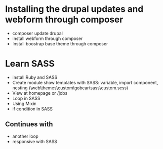 # Installing the drupal updates and webform through composer
- composer update drupal
- install webform through composer
- Install boostrap base theme through composer

# Learn SASS
- install Ruby and SASS
- Create module show templates with SASS: variable, import component, nesting (\web\themes\custom\gobear\sass\custom.scss)
- View at homepage or /jobs
- Loop in SASS
- Using Mixin
- if condition in SASS

## Continues with
- another loop
- responsive with SASS
